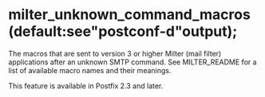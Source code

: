# milter_unknown_command_macros (default:see"postconf-d"output); 

 The macros that are sent to version 3 or higher Milter (mail
filter) applications after an unknown SMTP command.  See MILTER_README
for a list of available macro names and their meanings.  

 This feature is available in Postfix 2.3 and later. 


